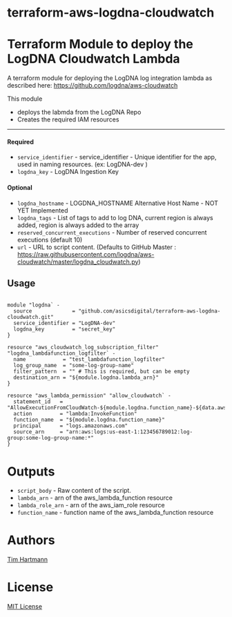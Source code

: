 # terraform-aws-logdna-cloudwatch
Terraform Module to deploy the LogDNA Cloudwatch Lambda
===========

A terraform module for deploying the LogDNA log integration lambda as described here: https://github.com/logdna/aws-cloudwatch

This module

- deploys the labmda from the LogDNA Repo
- Creates the required IAM resources

----------------------
#### Required
- `service_identifier` - service_identifier - Unique identifier for the app, used in naming resources. (ex: LogDNA-dev )
- `logdna_key` - LogDNA Ingestion Key


#### Optional
- `logdna_hostname` - LOGDNA_HOSTNAME Alternative Host Name - NOT YET Implemented
- `logdna_tags` - List of tags to add to log DNA, current region is always added, region is always added to the array
- `reserved_concurrent_executions` - Number of reserved concurrent executions (default 10)
- `url` - URL to script content. (Defaults to GitHub Master : https://raw.githubusercontent.com/logdna/aws-cloudwatch/master/logdna_cloudwatch.py)


Usage
-----

```hcl

module "logdna` -
  source             = "github.com/asicsdigital/terraform-aws-logdna-cloudwatch.git"
  service_identifier = "LogDNA-dev"
  logdna_key         = "secret_key"
}

resource "aws_cloudwatch_log_subscription_filter" "logdna_lambdafunction_logfilter` -
  name            = "test_lambdafunction_logfilter"
  log_group_name  = "some-log-group-name"
  filter_pattern  = "" # This is required, but can be empty
  destination_arn = "${module.logdna.lambda_arn}"
}

resource "aws_lambda_permission" "allow_cloudwatch` -
  statement_id   = "AllowExecutionFromCloudWatch-${module.logdna.function_name}-${data.aws_region.current.name}"
  action         = "lambda:InvokeFunction"
  function_name  = "${module.logdna.function_name}"
  principal      = "logs.amazonaws.com"
  source_arn     = "arn:aws:logs:us-east-1:123456789012:log-group:some-log-group-name:*"
}

```

Outputs
=======

- `script_body`     - Raw content of the script.
- `lambda_arn`      - arn of the aws_lambda_function resource
- `lambda_role_arn` - arn of the aws_iam_role resource
- `function_name`   - function name of the aws_lambda_function resource

Authors
=======

[Tim Hartmann](https://github.com/tfhartmann)

License
=======


[MIT License](LICENSE)
